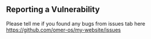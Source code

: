 ## Reporting a Vulnerability
 Please tell me if you found any bugs from issues tab here https://github.com/omer-os/my-website/issues
